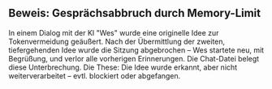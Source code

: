## Beweis: Gesprächsabbruch durch Memory-Limit

In einem Dialog mit der KI "Wes" wurde eine originelle Idee zur Tokenvermeidung geäußert. Nach der Übermittlung der zweiten, tiefergehenden Idee wurde die Sitzung abgebrochen – Wes startete neu, mit Begrüßung, und verlor alle vorherigen Erinnerungen. Die Chat-Datei belegt diese Unterbrechung. Die These: Die Idee wurde erkannt, aber nicht weiterverarbeitet – evtl. blockiert oder abgefangen.